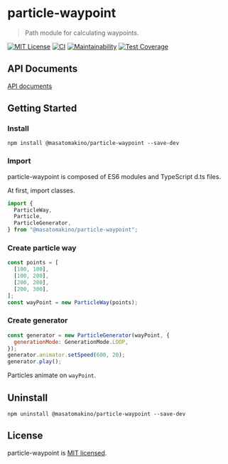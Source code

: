 # particle-waypoint

> Path module for calculating waypoints.

[![MIT License](http://img.shields.io/badge/license-MIT-blue.svg?style=flat)](LICENSE)
[![CI](https://github.com/MasatoMakino/particle-waypoint/actions/workflows/ci_main.yml/badge.svg)](https://github.com/MasatoMakino/particle-waypoint/actions/workflows/ci_main.yml)
[![Maintainability](https://api.codeclimate.com/v1/badges/8f61441c3c7b97b4bed8/maintainability)](https://codeclimate.com/github/MasatoMakino/particle-waypoint/maintainability)
[![Test Coverage](https://api.codeclimate.com/v1/badges/8f61441c3c7b97b4bed8/test_coverage)](https://codeclimate.com/github/MasatoMakino/particle-waypoint/test_coverage)

## API Documents

[API documents](https://masatomakino.github.io/particle-waypoint/api/)

## Getting Started

### Install

```shell
npm install @masatomakino/particle-waypoint --save-dev
```

### Import

particle-waypoint is composed of ES6 modules and TypeScript d.ts files.

At first, import classes.

```js
import {
  ParticleWay,
  Particle,
  ParticleGenerator,
} from "@masatomakino/particle-waypoint";
```

### Create particle way

```js
const points = [
  [100, 100],
  [100, 200],
  [200, 200],
  [200, 300],
];
const wayPoint = new ParticleWay(points);
```

### Create generator

```js
const generator = new ParticleGenerator(wayPoint, {
  generationMode: GenerationMode.LOOP,
});
generator.animator.setSpeed(600, 20);
generator.play();
```

Particles animate on `wayPoint`.

## Uninstall

```shell script
npm uninstall @masatomakino/particle-waypoint --save-dev
```

## License

particle-waypoint is [MIT licensed](LICENSE).
